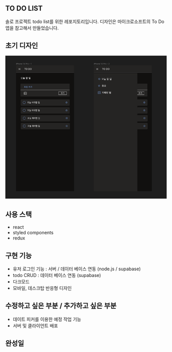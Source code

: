 ## TO DO LIST

솔로 프로젝트 todo list를 위한 레포지토리입니다.
디자인은 마이크로소프트의 To Do 앱을 참고해서 만들었습니다.

## 초기 디자인

![](./demo.png)

## 사용 스택

- react
- styled components
- redux

## 구현 기능

- 유저 로그인 기능 : 서버 / 데이터 베이스 연동 (node.js / supabase)
- todo CRUD : 데이터 베이스 연동 (supabase)
- 다크모드
- 모바일, 데스크탑 반응형 디자인

## 수정하고 싶은 부분 / 추가하고 싶은 부분

- 데이트 피커를 이용한 예정 작업 기능
- 서버 및 클라이언트 배포

## 완성일
